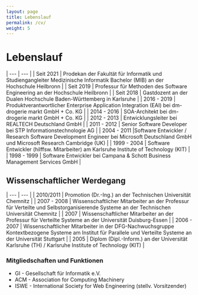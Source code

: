 ```yaml
---
layout: page
title: Lebenslauf
permalink: /cv/
weight: 5
---
```


# Lebenslauf


| --- | --- |
| Seit 2021 | Prodekan der Fakultät für Informatik und Studiengangleiter Medizinische Informatik Bachelor (MIB) an der Hochschule Heilbronn |
| Seit 2019 | Professur für Methoden des Software Engineering an der Hochschule Heilbronn |
| Seit 2018 | Gastdozent an der Dualen Hochschule Baden-Württemberg in Karlsruhe |
| 2016 - 2019 | Produktverantwortlicher Enterprise Application Integration (EAI) bei dm-drogerie markt GmbH + Co. KG |
| 2014 - 2016 | SOA-Architekt bei dm-drogerie markt GmbH + Co. KG |
| 2012 - 2013 | Entwicklungsleiter bei REALTECH Deutschland GmbH |
| 2011 - 2012 | Senior Software Developer bei STP Informationstechnologie AG |
| 2004 - 2011 |Software Entwickler / Research Software Development Engineer bei Microsoft Deutschland GmbH und Microsoft Research Cambridge (UK) |
| 1999 - 2004 | Software Entwickler (hilffsw. Mitarbeiter) am Karlsruhe Institute of Technology (KIT) |
| 1998 - 1999 | Software Entwickler bei Campana & Schott Business Management Services GmbH |

## Wissenschaftlicher Werdegang

| --- | --- |
| 2010/2011 | Promotion (Dr.-Ing.) an der Technischen Universität Chemnitz |
| 2007 - 2008 | Wissenschaftlicher Mitarbeiter an der Professur für Verteilte und Selbstorganisierende Systeme an der Technischen Universität Chemnitz |
| 2007 | Wissenschaftlicher Mitarbeiter an der Professur für Verteilte Systeme an der Universität Duisburg-Essen |
| 2006 - 2007 | Wissenschaftlicher Mitarbeiter in der DFG-Nachwuchsgruppe Kontextbezogene Systeme am Institut für Parallele und Verteilte Systeme an der Universität Stuttgart |
| 2005 | Diplom (Dipl.-Inform.) an der Universität Karlsruhe (TH) / Karlsruhe Institute of Technology (KIT) |

### Mitgliedschaften und Funktionen

- GI - Gesellschaft für Informatik e.V.
- ACM - Association for Computing Machinery 
- ISWE - International Society for Web Engineering (stellv. Vorsitzender)